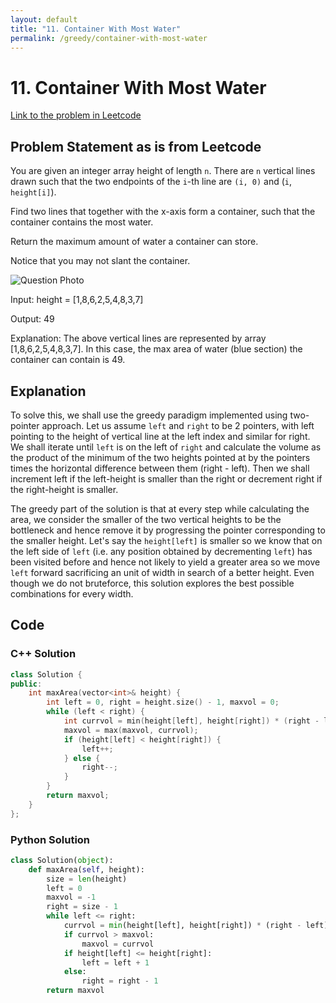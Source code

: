 ```yaml
---
layout: default
title: "11. Container With Most Water"
permalink: /greedy/container-with-most-water
---
```


# 11. Container With Most Water

[Link to the problem in Leetcode](https://leetcode.com/problems/container-with-most-water/description/?envType=problem-list-v2&envId=greedy)

## Problem Statement as is from Leetcode 
You are given an integer array height of length `n`. There are `n` vertical lines drawn such that the two endpoints of the `i`-th line are `(i, 0)` and (`i`, `height[i]`).

Find two lines that together with the x-axis form a container, such that the container contains the most water.

Return the maximum amount of water a container can store.

Notice that you may not slant the container.

![Question Photo](https://sortira.github.io/intergrind/container-with-most-water-fig1.jpg "Example 1 Visualized")

Input: height = [1,8,6,2,5,4,8,3,7]

Output: 49

Explanation: The above vertical lines are represented by array [1,8,6,2,5,4,8,3,7]. In this case, the 
max area of water (blue section) the container can contain is 49.

## Explanation

To solve this, we shall use the greedy paradigm implemented using two-pointer approach. Let us assume `left` and `right` to be 2 pointers, with left pointing to the height of vertical line at the left index and similar for right. We shall iterate until `left` is on the left of `right` and calculate the volume as the product of the minimum of the two heights pointed at by the pointers times the horizontal difference between them (right - left). Then we shall increment left if the left-height is smaller than the right or decrement right if the right-height is smaller.

The greedy part of the solution is that at every step while calculating the area, we consider the smaller of the two vertical heights to be the bottleneck and hence remove it by progressing the pointer corresponding to the smaller height. Let's say the `height[left]` is smaller so we know that on the left side of `left` (i.e. any position obtained by decrementing `left`) has been visited before and hence not likely to yield a greater area so we move `left` forward sacrificing an unit of width in search of a better height. Even though we do not bruteforce, this solution explores the best possible combinations for every width.

## Code

### C++ Solution

```cpp
class Solution {
public:
    int maxArea(vector<int>& height) {
        int left = 0, right = height.size() - 1, maxvol = 0;
        while (left < right) {
            int currvol = min(height[left], height[right]) * (right - left);
            maxvol = max(maxvol, currvol);
            if (height[left] < height[right]) {
                left++;
            } else {
                right--;
            }
        }
        return maxvol;
    }
};
```
### Python Solution 

```python
class Solution(object):
    def maxArea(self, height):
        size = len(height)
        left = 0
        maxvol = -1
        right = size - 1
        while left <= right:
            currvol = min(height[left], height[right]) * (right - left)
            if currvol > maxvol:
                maxvol = currvol
            if height[left] <= height[right]:
                left = left + 1
            else:
                right = right - 1
        return maxvol
```